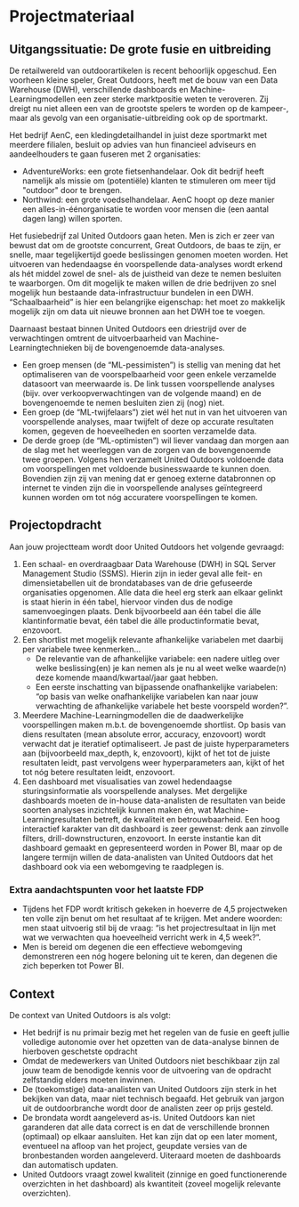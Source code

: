 # Projectmateriaal

## Uitgangssituatie: De grote fusie en uitbreiding

De retailwereld van outdoorartikelen is recent behoorlijk opgeschud. Een voorheen kleine speler, Great Outdoors, heeft met de bouw van een Data Warehouse (DWH), verschillende dashboards en Machine-Learningmodellen een zeer sterke marktpositie weten te veroveren. Zij dreigt nu niet alleen een van de grootste spelers te worden op de kampeer-, maar als gevolg van een organisatie-uitbreiding ook op de sportmarkt.

Het bedrijf AenC, een kledingdetailhandel in juist deze sportmarkt met meerdere filialen, besluit op advies van hun financieel adviseurs en aandeelhouders te gaan fuseren met 2 organisaties:
- AdventureWorks: een grote fietsenhandelaar. Ook dit bedrijf heeft namelijk als missie om (potentiële) klanten te stimuleren om meer tijd "outdoor" door te brengen.
- Northwind: een grote voedselhandelaar. AenC hoopt op deze manier een alles-in-éénorganisatie te worden voor mensen die (een aantal dagen lang) willen sporten.

Het fusiebedrijf zal United Outdoors gaan heten. Men is zich er zeer van bewust dat om de grootste concurrent, Great Outdoors, de baas te zijn, er snelle, maar tegelijkertijd goede beslissingen genomen moeten worden. Het uitvoeren van hedendaagse én voorspellende data-analyses wordt erkend als hét middel zowel de snel- als de juistheid van deze te nemen besluiten te waarborgen. Om dit mogelijk te maken willen de drie bedrijven zo snel mogelijk hun bestaande data-infrastructuur bundelen in een DWH. “Schaalbaarheid” is hier een belangrijke eigenschap: het moet zo makkelijk mogelijk zijn om data uit nieuwe bronnen aan het DWH toe te voegen.

Daarnaast bestaat binnen United Outdoors een driestrijd over de verwachtingen omtrent de uitvoerbaarheid van Machine-Learningtechnieken bij de bovengenoemde data-analyses.
- Een groep mensen (de “ML-pessimisten”) is stellig van mening dat het optimaliseren van de voorspelbaarheid voor geen enkele verzamelde datasoort van meerwaarde is. De link tussen voorspellende analyses (bijv. over verkoopverwachtingen van de volgende maand) en de bovengenoemde te nemen besluiten zien zij (nog) niet.
- Een groep (de “ML-twijfelaars”) ziet wél het nut in van het uitvoeren van voorspellende analyses, maar twijfelt of deze op accurate resultaten komen, gegeven de hoeveelheden en soorten verzamelde data. 
- De derde groep (de “ML-optimisten”) wil liever vandaag dan morgen aan de slag met het weerleggen van de zorgen van de bovengenoemde twee groepen. Volgens hen verzamelt United Outdoors voldoende data om voorspellingen met voldoende businesswaarde te kunnen doen. Bovendien zijn zij van mening dat er genoeg externe databronnen op internet te vinden zijn die in voorspellende analyses geïntegreerd kunnen worden om tot nóg accuratere voorspellingen te komen.  


## Projectopdracht

Aan jouw projectteam wordt door United Outdoors het volgende gevraagd:
1. Een schaal- en overdraagbaar Data Warehouse (DWH) in SQL Server Management Studio (SSMS). Hierin zijn in ieder geval alle feit- en dimensietabellen uit de brondatabases van de drie gefuseerde organisaties opgenomen. Alle data die heel erg sterk aan elkaar gelinkt is staat hierin in één tabel, hiervoor vinden dus de nodige samenvoegingen plaats. Denk bijvoorbeeld aan één tabel die álle klantinformatie bevat, één tabel die álle productinformatie bevat, enzovoort.
2. Een shortlist met mogelijk relevante afhankelijke variabelen met daarbij per variabele twee kenmerken…
   - De relevantie van de afhankelijke variabele: een nadere uitleg over welke beslissing(en) je kan nemen als je nu al weet welke waarde(n) deze komende maand/kwartaal/jaar gaat hebben.
   - Een eerste inschatting van bijpassende onafhankelijke variabelen: “op basis van welke onafhankelijke variabelen kan naar jouw verwachting de afhankelijke variabele het beste voorspeld worden?”.
3. Meerdere Machine-Learningmodellen die de daadwerkelijke voorspellingen maken m.b.t. de bovengenoemde shortlist. Op basis van diens resultaten (mean absolute error, accuracy, enzovoort) wordt verwacht dat je iteratief optimaliseert. Je past de juiste hyperparameters aan (bijvoorbeeld max_depth, k, enzovoort), kijkt of het tot de juiste resultaten leidt, past vervolgens weer hyperparameters aan, kijkt of het tot nóg betere resultaten leidt, enzovoort.
4. Een dashboard met visualisaties van zowel hedendaagse sturingsinformatie als voorspellende analyses. Met dergelijke dashboards moeten de in-house data-analisten de resultaten van beide soorten analyses inzichtelijk kunnen maken én, wat Machine-Learningresultaten betreft, de kwaliteit en betrouwbaarheid. Een hoog interactief karakter van dit dashboard is zeer gewenst: denk aan zinvolle filters, drill-downstructuren, enzovoort. In eerste instantie kan dit dashboard gemaakt en gepresenteerd worden in Power BI, maar op de langere termijn willen de data-analisten van United Outdoors dat het dashboard ook via een webomgeving te raadplegen is.

### Extra aandachtspunten voor het laatste FDP
- Tijdens het FDP wordt kritisch gekeken in hoeverre de 4,5 projectweken ten volle zijn benut om het resultaat af te krijgen. Met andere woorden: men staat uitvoerig stil bij de vraag: “is het projectresultaat in lijn met wat we verwachten qua hoeveelheid verricht werk in 4,5 week?”. 
- Men is bereid om degenen die een effectieve webomgeving demonstreren een nóg hogere beloning uit te keren, dan degenen die zich beperken tot Power BI.
 

## Context

De context van United Outdoors is als volgt:
- Het bedrijf is nu primair bezig met het regelen van de fusie en geeft jullie volledige autonomie over het opzetten van de data-analyse binnen de hierboven geschetste opdracht
- Omdat de medewerkers van United Outdoors niet beschikbaar zijn zal jouw team de benodigde kennis voor de uitvoering van de opdracht zelfstandig elders moeten inwinnen.
- De (toekomstige) data-analisten van United Outdoors zijn sterk in het bekijken van data, maar niet technisch begaafd. Het gebruik van jargon uit de outdoorbranche wordt door de analisten zeer op prijs gesteld.
- De brondata wordt aangeleverd as-is. United Outdoors kan niet garanderen dat alle data correct is en dat de verschillende bronnen (optimaal) op elkaar aansluiten. Het kan zijn dat op een later moment, eventueel na afloop van het project, geupdate versies van de bronbestanden worden aangeleverd. Uiteraard moeten de dashboards dan automatisch updaten.
- United Outdoors vraagt zowel kwaliteit (zinnige en goed functionerende overzichten in het dashboard) als kwantiteit (zoveel mogelijk relevante overzichten).